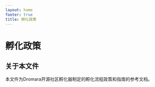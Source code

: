```yaml
---
layout: home
footer: true
title: 孵化政策
---
```

#  孵化政策

## 关于本文件

本文件为Dromara开源社区孵化器制定的孵化流程政策和指南的参考文档。
